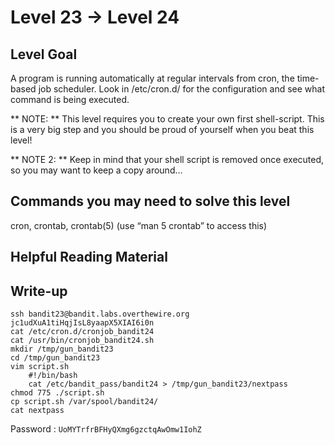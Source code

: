 # Level 23 → Level 24

## Level Goal

A program is running automatically at regular intervals from cron, the time-based job scheduler. Look in /etc/cron.d/ for the configuration and see what command is being executed.

** NOTE: ** This level requires you to create your own first shell-script. This is a very big step and you should be proud of yourself when you beat this level!

** NOTE 2: ** Keep in mind that your shell script is removed once executed, so you may want to keep a copy around…

## Commands you may need to solve this level

cron, crontab, crontab(5) (use “man 5 crontab” to access this)

## Helpful Reading Material



## Write-up

```
ssh bandit23@bandit.labs.overthewire.org
jc1udXuA1tiHqjIsL8yaapX5XIAI6i0n
cat /etc/cron.d/cronjob_bandit24
cat /usr/bin/cronjob_bandit24.sh
mkdir /tmp/gun_bandit23
cd /tmp/gun_bandit23
vim script.sh
	#!/bin/bash
	cat /etc/bandit_pass/bandit24 > /tmp/gun_bandit23/nextpass
chmod 775 ./script.sh
cp script.sh /var/spool/bandit24/
cat nextpass 
```
Password : `UoMYTrfrBFHyQXmg6gzctqAwOmw1IohZ`
